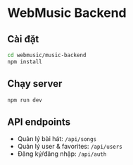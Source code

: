 # WebMusic Backend

## Cài đặt

```bash
cd webmusic/music-backend
npm install
```

## Chạy server

```bash
npm run dev
```

## API endpoints

- Quản lý bài hát: `/api/songs`
- Quản lý user & favorites: `/api/users`
- Đăng ký/đăng nhập: `/api/auth` 